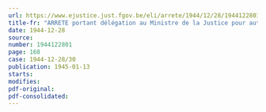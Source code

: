 ```yaml
---
url: https://www.ejustice.just.fgov.be/eli/arrete/1944/12/28/1944122801/justel
title-fr: "ARRETE portant délégation au Ministre de la Justice pour autoriser des travaux aux églises"
date: 1944-12-28
source:
number: 1944122801
page: 168
case: 1944-12-28/30
publication: 1945-01-13
starts:
modifies:
pdf-original:
pdf-consolidated:
---
```


